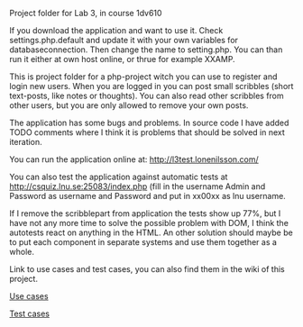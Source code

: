 Project folder for Lab 3, in course 1dv610

If you download the application and want to use it. Check settings.php.default and update it with your own variables for databaseconnection. Then change the name to setting.php. You can than run it either at own host online, or thrue for example XXAMP.

This is project folder for a php-project witch you can use to register and login new users. When you are logged in you can post small scribbles (short text-posts, like notes or thoughts). You can also read other scribbles from other users, but you are only allowed to remove your own posts.

The application has some bugs and problems. In source code I have added TODO comments where I think it is problems that should be solved in next iteration.

You can run the application online at: http://l3test.lonenilsson.com/

You can also test the application against automatic tests at http://csquiz.lnu.se:25083/index.php (fill in the username Admin and Password as username and Password and put in xx00xx as lnu username. 

If I remove the scribblepart from application the tests show up 77%, but I have not any more time to solve the possible problem with DOM, I think the autotests react on anything in the HTML. An other solution should maybe be to put each component in separate systems and use them together as a whole. 

Link to use cases and test cases, you can also find them in the wiki of this project.

[Use cases](https://github.com/onlylonely1986/1dv610L3/wiki/usecase)

[Test cases](https://github.com/onlylonely1986/1dv610L3/wiki/Test-case)
